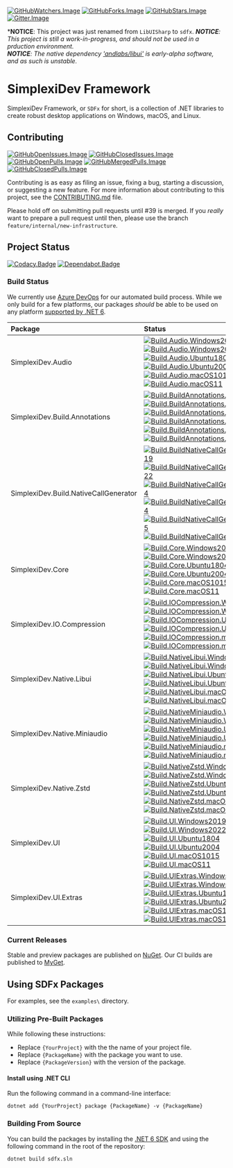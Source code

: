 [![GitHubWatchers.Image]][GitHubWatchers.Link]
[![GitHubForks.Image]][GitHubForks.Link]
[![GitHubStars.Image]][GitHubStars.Link]
[![Gitter.Image]][Gitter.Link]

***NOTICE**: This project was just renamed from `LibUISharp` to `sdfx`.
***NOTICE**: This project is still a work-in-progress, and should not be used in a prduction environment.*  
***NOTICE**: The native dependency ['andlabs/libui'](https://github.com/andlabs.libui) is early-alpha software, and as such is unstable.*

# SimplexiDev Framework

SimplexiDev Framework, or `SDFx` for short, is a collection of .NET libraries to create robust desktop applications on Windows, macOS, and Linux.

## Contributing

[![GitHubOpenIssues.Image]][GitHubOpenIssues.Link]
[![GitHubClosedIssues.Image]][GitHubClosedIssues.Link]  
[![GitHubOpenPulls.Image]][GitHubOpenPulls.Link]
[![GitHubMergedPulls.Image]][GitHubMergedPulls.Link]
[![GitHubClosedPulls.Image]][GitHubClosedPulls.Link]

Contributing is as easy as filing an issue, fixing a bug, starting a discussion, or suggesting a new feature. For more
information about contributing to this project, see the [CONTRIBUTING.md][CONTRIBUTINGmd] file.

Please hold off on submitting pull requests until #39 is merged. If you *really* want to prepare a pull request until then, please use the branch `feature/internal/new-infrastructure`.

## Project Status

[![Codacy.Badge]][Codacy.Link]
[![Dependabot.Badge]][Dependabot.Link]

### Build Status

We currently use [Azure DevOps][Build.Link] for our automated build process. While we only build for a few platforms, our packages
*should* be able to be used on any platform [supported by .NET 6][NET6SupportedOS].

| Package                               | Status                                                                                                                                                                                                                                             |
| :------------------------------------ | :---------------------------------------------------------------------------------------------------------------------------------------------------------------------------------------------------------------------------------------------------------------------------------------------------------------------------------------------------------------------------------- |
| SimplexiDev.Audio                      | [![Build.Audio.Windows2019]][Build.Link]<br/>[![Build.Audio.Windows2022]][Build.Link]<br/>[![Build.Audio.Ubuntu1804]][Build.Link]<br/>[![Build.Audio.Ubuntu2004]][Build.Link]<br/>[![Build.Audio.macOS1015]][Build.Link]<br/>[![Build.Audio.macOS11]][Build.Link]                                                                                                                         |
| SimplexiDev.Build.Annotations          | [![Build.BuildAnnotations.Windows2019]][Build.Link]<br/>[![Build.BuildAnnotations.Windows2022]][Build.Link]<br/>[![Build.BuildAnnotations.Ubuntu1804]][Build.Link]<br/>[![Build.BuildAnnotations.Ubuntu2004]][Build.Link]<br/>[![Build.BuildAnnotations.macOS1015]][Build.Link]<br/>[![Build.BuildAnnotations.macOS11]][Build.Link]                                                 |
| SimplexiDev.Build.NativeCallGenerator  | [![Build.BuildNativeCallGenerator.Windows2019]][Build.Link]<br/>[![Build.BuildNativeCallGenerator.Windows2022]][Build.Link]<br/>[![Build.BuildNativeCallGenerator.Ubuntu1804]][Build.Link]<br/>[![Build.BuildNativeCallGenerator.Ubuntu2004]][Build.Link]<br/>[![Build.BuildNativeCallGenerator.macOS1015]][Build.Link]<br/>[![Build.BuildNativeCallGenerator.macOS11]][Build.Link] |
| SimplexiDev.Core                       | [![Build.Core.Windows2019]][Build.Link]<br/>[![Build.Core.Windows2022]][Build.Link]<br/>[![Build.Core.Ubuntu1804]][Build.Link]<br/>[![Build.Core.Ubuntu2004]][Build.Link]<br/>[![Build.Core.macOS1015]][Build.Link]<br/>[![Build.Core.macOS11]][Build.Link] |
| SimplexiDev.IO.Compression             | [![Build.IOCompression.Windows2019]][Build.Link]<br/>[![Build.IOCompression.Windows2022]][Build.Link]<br/>[![Build.IOCompression.Ubuntu1804]][Build.Link]<br/>[![Build.IOCompression.Ubuntu2004]][Build.Link]<br/>[![Build.IOCompression.macOS1015]][Build.Link]<br/>[![Build.IOCompression.macOS11]][Build.Link] |
| SimplexiDev.Native.Libui               | [![Build.NativeLibui.Windows2019]][Build.Link]<br/>[![Build.NativeLibui.Windows2022]][Build.Link]<br/>[![Build.NativeLibui.Ubuntu1804]][Build.Link]<br/>[![Build.NativeLibui.Ubuntu2004]][Build.Link]<br/>[![Build.NativeLibui.macOS1015]][Build.Link]<br/>[![Build.NativeLibui.macOS11]][Build.Link] |
| SimplexiDev.Native.Miniaudio           | [![Build.NativeMiniaudio.Windows2019]][Build.Link]<br/>[![Build.NativeMiniaudio.Windows2022]][Build.Link]<br/>[![Build.NativeMiniaudio.Ubuntu1804]][Build.Link]<br/>[![Build.NativeMiniaudio.Ubuntu2004]][Build.Link]<br/>[![Build.NativeMiniaudio.macOS1015]][Build.Link]<br/>[![Build.NativeMiniaudio.macOS11]][Build.Link] |
| SimplexiDev.Native.Zstd                | [![Build.NativeZstd.Windows2019]][Build.Link]<br/>[![Build.NativeZstd.Windows2022]][Build.Link]<br/>[![Build.NativeZstd.Ubuntu1804]][Build.Link]<br/>[![Build.NativeZstd.Ubuntu2004]][Build.Link]<br/>[![Build.NativeZstd.macOS1015]][Build.Link]<br/>[![Build.NativeZstd.macOS11]][Build.Link] |
| SimplexiDev.UI                         | [![Build.UI.Windows2019]][Build.Link]<br/>[![Build.UI.Windows2022]][Build.Link]<br/>[![Build.UI.Ubuntu1804]][Build.Link]<br/>[![Build.UI.Ubuntu2004]][Build.Link]<br/>[![Build.UI.macOS1015]][Build.Link]<br/>[![Build.UI.macOS11]][Build.Link] |
| SimplexiDev.UI.Extras                  | [![Build.UIExtras.Windows2019]][Build.Link]<br/>[![Build.UIExtras.Windows2022]][Build.Link]<br/>[![Build.UIExtras.Ubuntu1804]][Build.Link]<br/>[![Build.UIExtras.Ubuntu2004]][Build.Link]<br/>[![Build.UIExtras.macOS1015]][Build.Link]<br/>[![Build.UIExtras.macOS11]][Build.Link] |

### Current Releases

Stable and preview packages are published on [NuGet][NuGetorg]. Our CI builds are published to [MyGet][MyGetorg].

<!--TODO: Table of release badges (stable, preview, other) -->

## Using SDFx Packages

For examples, see the `examples\` directory.

### Utilizing Pre-Built Packages

While following these instructions:

  * Replace `{YourProject}` with the the name of your project file.  
  * Replace `{PackageName}` with the package you want to use.  
  * Replace `{PackageVersion}` with the version of the package.

#### Install using .NET CLI

Run the following command in a command-line interface:

```
dotnet add {YourProject} package {PackageName} -v {PackageName}
```

### Building From Source

You can build the packages by installing the [.NET 6 SDK][NET6Sdk] and using the following command in the root of the repository:

```
dotnet build sdfx.sln
```

[SDFx]: https://github.com/simplexidev/sdfx
[CONTRIBUTINGmd]: https://github.com/simplexidev/sdfx/blob/main/CONTRIBUTING.md
[Gitter.Image]: https://img.shields.io/gitter/room/simplexidev/sdfx.svg?label=Chat&logo=gitter
[Gitter.Link]: https://gitter.im/simplexidev/sdfx?utm_source=badge&utm_medium=badge&utm_campaign=pr-badge
[GitHubWatchers.Image]: https://badgen.net/github/watchers/simplexidev/sdfx?label=Watchers&icon=github&color=black
[GitHubWatchers.Link]: https://github.com/simplexidev/sdfx/watchers
[GitHubForks.Image]: https://badgen.net/github/forks/simplexidev/sdfx?label=Forks&icon=github&color=black
[GitHubForks.Link]: https://github.com/simplexidev/sdfx/network/members
[GitHubStars.Image]: https://badgen.net/github/stars/simplexidev/sdfx?label=Stars&icon=github&color=black
[GitHubStars.Link]: https://github.com/simplexidev/sdfx/stargazers
[GitHubOpenIssues.Image]: https://badgen.net/github/open-issues/simplexidev/sdfx?label=Open%20Issues&icon=github&color=green
[GitHubOpenIssues.Link]: https://github.com/simplexidev/sdfx/issues?q=is%3Aissue+is%3Aopen
[GitHubClosedIssues.Image]: https://badgen.net/github/closed-issues/simplexidev/sdfx?label=Open%20Issues&icon=github&color=red
[GitHubClosedIssues.Link]: https://github.com/simplexidev/sdfx/issues?q=is%3Aissue+is%3Aclosed
[GitHubOpenPulls.Image]: https://badgen.net/github/open-prs/simplexidev/sdfx?label=Open%20PRs&icon=github&color=green
[GitHubOpenPulls.Link]: https://github.com/simplexidev/sdfx/pulls?q=is%3Apr+is%3Aopen
[GitHubMergedPulls.Image]: https://badgen.net/github/merged-prs/simplexidev/sdfx?label=Merged%20PRs&icon=github&color=purple
[GitHubMergedPulls.Link]: https://github.com/simplexidev/sdfx/pulls?q=is%3Apr+is%3Amerged
[GitHubClosedPulls.Image]: https://badgen.net/github/closed-prs/simplexidev/sdfx?label=Closed%20PRs&icon=github&color=red
[GitHubClosedPulls.Link]: https://github.com/simplexidev/sdfx/pulls?q=is%3Apr+is%3Aclosed
[GitHubRepoSize.Image]: https://img.shields.io/github/repo-size/simplexidev/sdfx?color=black&label=Size&logo=github&style=flat-square
[GitHubDiscussions.Image]: https://img.shields.io/github/discussions/simplexidev/sdfx?color=black&label=Discussions&logo=github
[GitHubDiscussions.Link]: https://github.com/simplexidev/sdfx/discussions
[GitHubLanguages.Image]: https://img.shields.io/github/languages/count/simplexidev/sdfx?color=black&label=Languages&logo=github&style=flat-square
[GitHubSponsors.Image]: https://img.shields.io/github/sponsors/simplexidev?color=black&label=Sponsors&logo=github&style=flat-square
[Codacy.Badge]: https://img.shields.io/codacy/grade/2140aa3a23a848a28391aa3c778b9526/master.svg?label=Codacy+Grade&logo=codacy
[Codacy.Link]: https://www.codacy.com/app/simplexidev/sdfx?utm_source=github.com&amp;utm_medium=referral&amp;utm_content=simplexidev/sdfx&amp;utm_campaign=Badge_Grade
[Dependabot.Badge]: https://badgen.net/dependabot/simplexidev/sdfx?icon=dependabot
[Dependabot.Link]: https://api.dependabot.com/badges/status?host=github&repo=simplexidev/sdfx
[NET6SupportedOS]: https://github.com/dotnet/core/blob/main/release-notes/6.0/supported-os.md
[NET6Sdk]: https://dotnet.microsoft.com/en-us/download/dotnet/6.0
[NuGetorg]: https://nuget.org
[MyGetorg]: https://myget.org
[Build.Link]: https://dev.azure.com/simplexidev/sdfx/_build?definitionId=1
[Build.Audio.Windows2019]: https://img.shields.io/azure-devops/build/simplexidev/be4f542d-f3e2-4d7f-a73e-59ec30ed86db/1/main?stageName=Build_Audio&jobName=Build_Audio_Windows2022&label=Windows%202022&logo=windows&logoColor=white
[Build.Audio.Windows2022]: https://img.shields.io/azure-devops/build/simplexidev/be4f542d-f3e2-4d7f-a73e-59ec30ed86db/1/main?stageName=Build_Audio&jobName=Build_Audio_Windows2022&label=Windows%202022&logo=windows&logoColor=white
[Build.Audio.Ubuntu1804]: https://img.shields.io/azure-devops/build/simplexidev/be4f542d-f3e2-4d7f-a73e-59ec30ed86db/1/main?stageName=Build_Audio&jobName=Build_Audio_Ubuntu1804&label=Ubuntu%2018.04&logo=ubuntu&logoColor=white
[Build.Audio.Ubuntu2004]: https://img.shields.io/azure-devops/build/simplexidev/be4f542d-f3e2-4d7f-a73e-59ec30ed86db/1/main?stageName=Build_Audio&jobName=Build_Audio_Ubuntu2004&label=Ubuntu%2020.04&logo=ubuntu&logoColor=white
[Build.Audio.macOS1015]: https://img.shields.io/azure-devops/build/simplexidev/be4f542d-f3e2-4d7f-a73e-59ec30ed86db/1/main?stageName=Build_Audio&jobName=Build_Audio_macOS1015&label=macOS%2010.15&logo=apple&logoColor=white
[Build.Audio.macOS11]: https://img.shields.io/azure-devops/build/simplexidev/be4f542d-f3e2-4d7f-a73e-59ec30ed86db/1/main?stageName=Build_Audio&jobName=Build_Audio_macOS11&label=macOS%2011&logo=apple&logoColor=white
[Build.BuildAnnotations.Windows2019]: https://img.shields.io/azure-devops/build/simplexidev/be4f542d-f3e2-4d7f-a73e-59ec30ed86db/1/main?stageName=Build_BuildAnnotations&jobName=Build_BuildAnnotations_Windows2022&label=Windows%202022&logo=windows&logoColor=white
[Build.BuildAnnotations.Windows2022]: https://img.shields.io/azure-devops/build/simplexidev/be4f542d-f3e2-4d7f-a73e-59ec30ed86db/1/main?stageName=Build_BuildAnnotations&jobName=Build_BuildAnnotations_Windows2022&label=Windows%202022&logo=windows&logoColor=white
[Build.BuildAnnotations.Ubuntu1804]: https://img.shields.io/azure-devops/build/simplexidev/be4f542d-f3e2-4d7f-a73e-59ec30ed86db/1/main?stageName=Build_BuildAnnotations&jobName=Build_BuildAnnotations_Ubuntu1804&label=Ubuntu%2018.04&logo=ubuntu&logoColor=white
[Build.BuildAnnotations.Ubuntu2004]: https://img.shields.io/azure-devops/build/simplexidev/be4f542d-f3e2-4d7f-a73e-59ec30ed86db/1/main?stageName=Build_BuildAnnotations&jobName=Build_BuildAnnotations_Ubuntu2004&label=Ubuntu%2020.04&logo=ubuntu&logoColor=white
[Build.BuildAnnotations.macOS1015]: https://img.shields.io/azure-devops/build/simplexidev/be4f542d-f3e2-4d7f-a73e-59ec30ed86db/1/main?stageName=Build_BuildAnnotations&jobName=Build_BuildAnnotations_macOS1015&label=macOS%2010.15&logo=apple&logoColor=white
[Build.BuildAnnotations.macOS11]: https://img.shields.io/azure-devops/build/simplexidev/be4f542d-f3e2-4d7f-a73e-59ec30ed86db/1/main?stageName=Build_BuildAnnotations&jobName=Build_BuildAnnotations_macOS11&label=macOS%2011&logo=apple&logoColor=white
[Build.BuildNativeCallGenerator.Windows2019]: https://img.shields.io/azure-devops/build/simplexidev/be4f542d-f3e2-4d7f-a73e-59ec30ed86db/1/main?stageName=Build_BuildNativeCallGenerator&jobName=Build_BuildNativeCallGenerator_Windows2022&label=Windows%202022&logo=windows&logoColor=white
[Build.BuildNativeCallGenerator.Windows2022]: https://img.shields.io/azure-devops/build/simplexidev/be4f542d-f3e2-4d7f-a73e-59ec30ed86db/1/main?stageName=Build_BuildNativeCallGenerator&jobName=Build_BuildNativeCallGenerator_Windows2022&label=Windows%202022&logo=windows&logoColor=white
[Build.BuildNativeCallGenerator.Ubuntu1804]: https://img.shields.io/azure-devops/build/simplexidev/be4f542d-f3e2-4d7f-a73e-59ec30ed86db/1/main?stageName=Build_BuildNativeCallGenerator&jobName=Build_BuildNativeCallGenerator_Ubuntu1804&label=Ubuntu%2018.04&logo=ubuntu&logoColor=white
[Build.BuildNativeCallGenerator.Ubuntu2004]: https://img.shields.io/azure-devops/build/simplexidev/be4f542d-f3e2-4d7f-a73e-59ec30ed86db/1/main?stageName=Build_BuildNativeCallGenerator&jobName=Build_BuildNativeCallGenerator_Ubuntu2004&label=Ubuntu%2020.04&logo=ubuntu&logoColor=white
[Build.BuildNativeCallGenerator.macOS1015]: https://img.shields.io/azure-devops/build/simplexidev/be4f542d-f3e2-4d7f-a73e-59ec30ed86db/1/main?stageName=Build_BuildNativeCallGenerator&jobName=Build_BuildNativeCallGenerator_macOS1015&label=macOS%2010.15&logo=apple&logoColor=white
[Build.BuildNativeCallGenerator.macOS11]: https://img.shields.io/azure-devops/build/simplexidev/be4f542d-f3e2-4d7f-a73e-59ec30ed86db/1/main?stageName=Build_BuildNativeCallGenerator&jobName=Build_BuildNativeCallGenerator_macOS11&label=macOS%2011&logo=apple&logoColor=white
[Build.Core.Windows2019]: https://img.shields.io/azure-devops/build/simplexidev/be4f542d-f3e2-4d7f-a73e-59ec30ed86db/1/main?stageName=Build_Core&jobName=Build_Core_Windows2022&label=Windows%202022&logo=windows&logoColor=white
[Build.Core.Windows2022]: https://img.shields.io/azure-devops/build/simplexidev/be4f542d-f3e2-4d7f-a73e-59ec30ed86db/1/main?stageName=Build_Core&jobName=Build_Core_Windows2022&label=Windows%202022&logo=windows&logoColor=white
[Build.Core.Ubuntu1804]: https://img.shields.io/azure-devops/build/simplexidev/be4f542d-f3e2-4d7f-a73e-59ec30ed86db/1/main?stageName=Build_Core&jobName=Build_Core_Ubuntu1804&label=Ubuntu%2018.04&logo=ubuntu&logoColor=white
[Build.Core.Ubuntu2004]: https://img.shields.io/azure-devops/build/simplexidev/be4f542d-f3e2-4d7f-a73e-59ec30ed86db/1/main?stageName=Build_Core&jobName=Build_Core_Ubuntu2004&label=Ubuntu%2020.04&logo=ubuntu&logoColor=white
[Build.Core.macOS1015]: https://img.shields.io/azure-devops/build/simplexidev/be4f542d-f3e2-4d7f-a73e-59ec30ed86db/1/main?stageName=Build_Core&jobName=Build_Core_macOS1015&label=macOS%2010.15&logo=apple&logoColor=white
[Build.Core.macOS11]: https://img.shields.io/azure-devops/build/simplexidev/be4f542d-f3e2-4d7f-a73e-59ec30ed86db/1/main?stageName=Build_Core&jobName=Build_Core_macOS11&label=macOS%2011&logo=apple&logoColor=white
[Build.IOCompression.Windows2019]: https://img.shields.io/azure-devops/build/simplexidev/be4f542d-f3e2-4d7f-a73e-59ec30ed86db/1/main?stageName=Build_IOCompression&jobName=Build_IOCompression_Windows2022&label=Windows%202022&logo=windows&logoColor=white
[Build.IOCompression.Windows2022]: https://img.shields.io/azure-devops/build/simplexidev/be4f542d-f3e2-4d7f-a73e-59ec30ed86db/1/main?stageName=Build_IOCompression&jobName=Build_IOCompression_Windows2022&label=Windows%202022&logo=windows&logoColor=white
[Build.IOCompression.Ubuntu1804]: https://img.shields.io/azure-devops/build/simplexidev/be4f542d-f3e2-4d7f-a73e-59ec30ed86db/1/main?stageName=Build_IOCompression&jobName=Build_IOCompression_Ubuntu1804&label=Ubuntu%2018.04&logo=ubuntu&logoColor=white
[Build.IOCompression.Ubuntu2004]: https://img.shields.io/azure-devops/build/simplexidev/be4f542d-f3e2-4d7f-a73e-59ec30ed86db/1/main?stageName=Build_IOCompression&jobName=Build_IOCompression_Ubuntu2004&label=Ubuntu%2020.04&logo=ubuntu&logoColor=white
[Build.IOCompression.macOS1015]: https://img.shields.io/azure-devops/build/simplexidev/be4f542d-f3e2-4d7f-a73e-59ec30ed86db/1/main?stageName=Build_IOCompression&jobName=Build_IOCompression_macOS1015&label=macOS%2010.15&logo=apple&logoColor=white
[Build.IOCompression.macOS11]: https://img.shields.io/azure-devops/build/simplexidev/be4f542d-f3e2-4d7f-a73e-59ec30ed86db/1/main?stageName=Build_IOCompression&jobName=Build_IOCompression_macOS11&label=macOS%2011&logo=apple&logoColor=white
[Build.NativeLibui.Windows2019]: https://img.shields.io/azure-devops/build/simplexidev/be4f542d-f3e2-4d7f-a73e-59ec30ed86db/1/main?stageName=Build_NativeLibui&jobName=Build_NativeLibui_Windows2022&label=Windows%202022&logo=windows&logoColor=white
[Build.NativeLibui.Windows2022]: https://img.shields.io/azure-devops/build/simplexidev/be4f542d-f3e2-4d7f-a73e-59ec30ed86db/1/main?stageName=Build_NativeLibui&jobName=Build_NativeLibui_Windows2022&label=Windows%202022&logo=windows&logoColor=white
[Build.NativeLibui.Ubuntu1804]: https://img.shields.io/azure-devops/build/simplexidev/be4f542d-f3e2-4d7f-a73e-59ec30ed86db/1/main?stageName=Build_NativeLibui&jobName=Build_NativeLibui_Ubuntu1804&label=Ubuntu%2018.04&logo=ubuntu&logoColor=white
[Build.NativeLibui.Ubuntu2004]: https://img.shields.io/azure-devops/build/simplexidev/be4f542d-f3e2-4d7f-a73e-59ec30ed86db/1/main?stageName=Build_NativeLibui&jobName=Build_NativeLibui_Ubuntu2004&label=Ubuntu%2020.04&logo=ubuntu&logoColor=white
[Build.NativeLibui.macOS1015]: https://img.shields.io/azure-devops/build/simplexidev/be4f542d-f3e2-4d7f-a73e-59ec30ed86db/1/main?stageName=Build_NativeLibui&jobName=Build_NativeLibui_macOS1015&label=macOS%2010.15&logo=apple&logoColor=white
[Build.NativeLibui.macOS11]: https://img.shields.io/azure-devops/build/simplexidev/be4f542d-f3e2-4d7f-a73e-59ec30ed86db/1/main?stageName=Build_NativeLibui&jobName=Build_NativeLibui_macOS11&label=macOS%2011&logo=apple&logoColor=white
[Build.NativeMiniaudio.Windows2019]: https://img.shields.io/azure-devops/build/simplexidev/be4f542d-f3e2-4d7f-a73e-59ec30ed86db/1/main?stageName=Build_NativeMiniaudio&jobName=Build_NativeMiniaudio_Windows2022&label=Windows%202022&logo=windows&logoColor=white
[Build.NativeMiniaudio.Windows2022]: https://img.shields.io/azure-devops/build/simplexidev/be4f542d-f3e2-4d7f-a73e-59ec30ed86db/1/main?stageName=Build_NativeMiniaudio&jobName=Build_NativeMiniaudio_Windows2022&label=Windows%202022&logo=windows&logoColor=white
[Build.NativeMiniaudio.Ubuntu1804]: https://img.shields.io/azure-devops/build/simplexidev/be4f542d-f3e2-4d7f-a73e-59ec30ed86db/1/main?stageName=Build_NativeMiniaudio&jobName=Build_NativeMiniaudio_Ubuntu1804&label=Ubuntu%2018.04&logo=ubuntu&logoColor=white
[Build.NativeMiniaudio.Ubuntu2004]: https://img.shields.io/azure-devops/build/simplexidev/be4f542d-f3e2-4d7f-a73e-59ec30ed86db/1/main?stageName=Build_NativeMiniaudio&jobName=Build_NativeMiniaudio_Ubuntu2004&label=Ubuntu%2020.04&logo=ubuntu&logoColor=white
[Build.NativeMiniaudio.macOS1015]: https://img.shields.io/azure-devops/build/simplexidev/be4f542d-f3e2-4d7f-a73e-59ec30ed86db/1/main?stageName=Build_NativeMiniaudio&jobName=Build_NativeMiniaudio_macOS1015&label=macOS%2010.15&logo=apple&logoColor=white
[Build.NativeMiniaudio.macOS11]: https://img.shields.io/azure-devops/build/simplexidev/be4f542d-f3e2-4d7f-a73e-59ec30ed86db/1/main?stageName=Build_NativeMiniaudio&jobName=Build_NativeMiniaudio_macOS11&label=macOS%2011&logo=apple&logoColor=white
[Build.NativeZstd.Windows2019]: https://img.shields.io/azure-devops/build/simplexidev/be4f542d-f3e2-4d7f-a73e-59ec30ed86db/1/main?stageName=Build_NativeZstd&jobName=Build_NativeZstd_Windows2022&label=Windows%202022&logo=windows&logoColor=white
[Build.NativeZstd.Windows2022]: https://img.shields.io/azure-devops/build/simplexidev/be4f542d-f3e2-4d7f-a73e-59ec30ed86db/1/main?stageName=Build_NativeZstd&jobName=Build_NativeZstd_Windows2022&label=Windows%202022&logo=windows&logoColor=white
[Build.NativeZstd.Ubuntu1804]: https://img.shields.io/azure-devops/build/simplexidev/be4f542d-f3e2-4d7f-a73e-59ec30ed86db/1/main?stageName=Build_NativeZstd&jobName=Build_NativeZstd_Ubuntu1804&label=Ubuntu%2018.04&logo=ubuntu&logoColor=white
[Build.NativeZstd.Ubuntu2004]: https://img.shields.io/azure-devops/build/simplexidev/be4f542d-f3e2-4d7f-a73e-59ec30ed86db/1/main?stageName=Build_NativeZstd&jobName=Build_NativeZstd_Ubuntu2004&label=Ubuntu%2020.04&logo=ubuntu&logoColor=white
[Build.NativeZstd.macOS1015]: https://img.shields.io/azure-devops/build/simplexidev/be4f542d-f3e2-4d7f-a73e-59ec30ed86db/1/main?stageName=Build_NativeZstd&jobName=Build_NativeZstd_macOS1015&label=macOS%2010.15&logo=apple&logoColor=white
[Build.NativeZstd.macOS11]: https://img.shields.io/azure-devops/build/simplexidev/be4f542d-f3e2-4d7f-a73e-59ec30ed86db/1/main?stageName=Build_NativeZstd&jobName=Build_NativeZstd_macOS11&label=macOS%2011&logo=apple&logoColor=white
[Build.UI.Windows2019]: https://img.shields.io/azure-devops/build/simplexidev/be4f542d-f3e2-4d7f-a73e-59ec30ed86db/1/main?stageName=Build_UI&jobName=Build_UI_Windows2022&label=Windows%202022&logo=windows&logoColor=white
[Build.UI.Windows2022]: https://img.shields.io/azure-devops/build/simplexidev/be4f542d-f3e2-4d7f-a73e-59ec30ed86db/1/main?stageName=Build_UI&jobName=Build_UI_Windows2022&label=Windows%202022&logo=windows&logoColor=white
[Build.UI.Ubuntu1804]: https://img.shields.io/azure-devops/build/simplexidev/be4f542d-f3e2-4d7f-a73e-59ec30ed86db/1/main?stageName=Build_UI&jobName=Build_UI_Ubuntu1804&label=Ubuntu%2018.04&logo=ubuntu&logoColor=white
[Build.UI.Ubuntu2004]: https://img.shields.io/azure-devops/build/simplexidev/be4f542d-f3e2-4d7f-a73e-59ec30ed86db/1/main?stageName=Build_UI&jobName=Build_UI_Ubuntu2004&label=Ubuntu%2020.04&logo=ubuntu&logoColor=white
[Build.UI.macOS1015]: https://img.shields.io/azure-devops/build/simplexidev/be4f542d-f3e2-4d7f-a73e-59ec30ed86db/1/main?stageName=Build_UI&jobName=Build_UI_macOS1015&label=macOS%2010.15&logo=apple&logoColor=white
[Build.UI.macOS11]: https://img.shields.io/azure-devops/build/simplexidev/be4f542d-f3e2-4d7f-a73e-59ec30ed86db/1/main?stageName=Build_UI&jobName=Build_UI_macOS11&label=macOS%2011&logo=apple&logoColor=white
[Build.UIExtras.Windows2019]: https://img.shields.io/azure-devops/build/simplexidev/be4f542d-f3e2-4d7f-a73e-59ec30ed86db/1/main?stageName=Build_UIExtras&jobName=Build_UIExtras_Windows2022&label=Windows%202022&logo=windows&logoColor=white
[Build.UIExtras.Windows2022]: https://img.shields.io/azure-devops/build/simplexidev/be4f542d-f3e2-4d7f-a73e-59ec30ed86db/1/main?stageName=Build_UIExtras&jobName=Build_UIExtras_Windows2022&label=Windows%202022&logo=windows&logoColor=white
[Build.UIExtras.Ubuntu1804]: https://img.shields.io/azure-devops/build/simplexidev/be4f542d-f3e2-4d7f-a73e-59ec30ed86db/1/main?stageName=Build_UIExtras&jobName=Build_UIExtras_Ubuntu1804&label=Ubuntu%2018.04&logo=ubuntu&logoColor=white
[Build.UIExtras.Ubuntu2004]: https://img.shields.io/azure-devops/build/simplexidev/be4f542d-f3e2-4d7f-a73e-59ec30ed86db/1/main?stageName=Build_UIExtras&jobName=Build_UIExtras_Ubuntu2004&label=Ubuntu%2020.04&logo=ubuntu&logoColor=white
[Build.UIExtras.macOS1015]: https://img.shields.io/azure-devops/build/simplexidev/be4f542d-f3e2-4d7f-a73e-59ec30ed86db/1/main?stageName=Build_UIExtras&jobName=Build_UIExtras_macOS1015&label=macOS%2010.15&logo=apple&logoColor=white
[Build.UIExtras.macOS11]: https://img.shields.io/azure-devops/build/simplexidev/be4f542d-f3e2-4d7f-a73e-59ec30ed86db/1/main?stageName=Build_UIExtras&jobName=Build_UIExtras_macOS11&label=macOS%2011&logo=apple&logoColor=white
